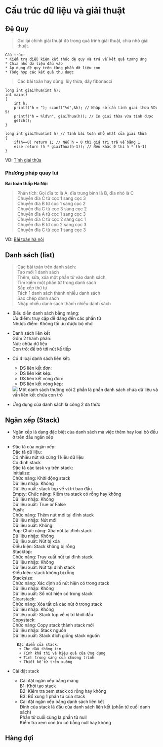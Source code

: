 # Cấu trúc dữ liệu và giải thuật
## Đệ Quy
> Gọi lại chính giải thuật đó trong quá trình giải thuật, chia nhỏ giải thuật.  

	Cấu trúc:  
	* Kiểm tra điều kiện kết thúc đệ quy và trả về kết quả tương ứng  
	* Chia nhỏ dữ liệu đầu vào  
	* Áp dụng đệ quy trên từng phần dữ liệu con  
	* Tổng hợp các kết quả thu được  


> Các bài toán hay dùng: lũy thừa, dãy fibonacci  

	long int giaiThua(int h);  
	int main()  
	{  
		int h;  
		printf("h = "); scanf("%d",&h); // Nhập số cần tính giai thừa VD: 5!  
		printf("h = %ld\n", giaiThua(h)); // In giai thừa vừa tính được  
		getch();  
	}  

	long int giaiThua(int h) // Tính bài toán nhỏ nhất của giai thừa  
	{  
		if(h==0) return 1; // Nếu h = 0 thì giá trị trả về bằng 1  
		else return (h * giaiThua(h-1)); // Nếu khác 0 thì h * (h-1)   
	}   
VD: [Tính giai thừa](https://github.com/quangnd512/CTDL-GT/blob/master/De-quy-giai-thua.cpp)  
	
### Phương pháp quay lui
**Bài toán thấp Hà Nội**  
> Phân tích: Gọi đĩa to là A, đĩa trung bình là B, đĩa nhỏ là C  
> Chuyển đĩa C từ cọc 1 sang cọc 3  
> Chuyển đĩa B từ cọc 1 sang cọc 2  
> Chuyển đĩa C từ cọc 3 sang cọc 2   
> Chuyển đĩa A từ cọc 1 sang cọc 3  
> Chuyển đĩa C từ cọc 2 sang cọc 1  
> Chuyển đĩa B từ cọc 2 sang cọc 3  
> Chuyển đĩa C từ cọc 1 sang cọc 3  

VD: [Bài toán hà nội](https://github.com/quangnd512/CTDL-GT/blob/master/Thap-ha-hoi.cpp)  


## Danh sách (list)
> Các bài toán trên danh sách:  
> Tạo mới 1 danh sách  
> Thêm, sửa, xóa một phần tử vào danh sách  
> Tìm kiếm một phần tử trong danh sách  
> Sắp xếp thứ tự  
> Tách 1 danh sách thành nhiều danh sách  
> Sao chép danh sách  
> Nhập nhiều danh sách thành nhiều danh sách  

- Biểu diễn danh sách bằng mảng:  
	Ưu điểm: truy cập dễ dàng đến các phần tử  
	Nhược điểm: Không tối ưu được bộ nhớ  

- Danh sách liên kết  
	Gồm 2 thành phần:  
		Nút: chứa dữ liệu  
		Con trỏ: để trỏ tới nút kế tiếp  
		
- Có 4 loại danh sách liên kết:  
	+ DS liên kết đơn:
	+ DS liên kết kép:
	+ DS liên kết vòng đơn:
	+ DS liên kết vòng kép:  
	<img src="https://i.imgur.com/fc5Szfb.jpg">  
	Một danh sách thường cói 2 phần là phần danh sách chứa dữ liệu và vần liên kết chứa con trỏ
	
- Ứng dụng của danh sách là công 2 đa thức  


## Ngăn xếp (Stack)
- Ngăn xếp là dạng đặc biệt của danh sách mà việc thêm hay loại bỏ đều ở trên đầu ngăn xếp  

- Đặc tả của ngăn xếp:  
	Đặc tả dữ liệu:  
		Có nhiều nút và cùng 1 kiểu dữ liệu  
		Có đỉnh stack  
	Đặc tả các task vụ trên stack:  
		Initialize:  
			Chức năng: Khởi động stack  
			Dữ liệu nhập: Không  
			Dữ liệu xuất: stack top về vị trí ban đầu  
		Empty:
			Chức năng: Kiểm tra stack có rỗng hay không  
			Dữ liệu nhập: Không  
			Dữ liệu xuất: True or False  
		Push:  
			Chức năng: Thêm nút mới tại đỉnh stack  
			Dữ liệu nhập: Nút mới  
			Dữ liệu xuất: Không  
		Pop:
			Chức năng: Xóa nút tại đỉnh stack  
			Dữ liệu nhập: Không  
			Dữ liệu xuất: Nút bị xóa  
			Điều kiện: Stack không bị rỗng  
		Stacktop:  
			Chức năng: Truy xuất nút tại đỉnh stack  
			Dữ liệu nhập: Không  
			Dữ liệu xuất: Nút tại đỉnh stack  
			Điều kiện: stack không bị rỗng  
		Stacksize:  
			Chức năng: Xác định số nút hiện có trong stack  
			Dữ liệu nhập: Không  
			Dữ liệu xuất: Số nút hiện có trong stack  
		Clearstack:  
			Chức năng: Xóa tất cả các nút ở trong stack  
			Dữ liệu nhập: Không  
			Dữ liệu xuất: Stack top về vị trí khởi đầu  
		Copystack:  
			Chức năng: Copy stack thành stack mới  
			Dữ liệu nhập: Stack nguồn  
			Dữ liệu xuất: Stack đích giống stack nguồn  
		
		Đặc điểm của stack:  
		 + Che dấu thông tin  
		 + Tính khả thi và hiệu quả của ứng dụng  
		 + Tính trong sáng của chương trình  
		 + Thiết kế từ trên xuống  

- Cài đặt stack
	+ Cài đặt ngăn xếp bằng mảng  
		B1: Khởi tạo stack  
		B2: Kiểm tra xem stack có rỗng hay không  
		B3: Bổ xung 1 phần tử của stack  
	+ Cài đặt ngăn xếp bằng danh sách liên kết  
		Đỉnh của stack là đầu của danh sách liên kết (phần tử cuối danh sách)  
		Phần tử cuối cùng là phần tử null  
		Kiểm tra xem con trỏ có bằng null hay không  
		
		
## Hàng đợi